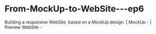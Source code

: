 # From-MockUp-to-WebSite---ep6
Building a responsive WebSite, based on a MockUp design. | MockUp -  | Preview WebSite -
